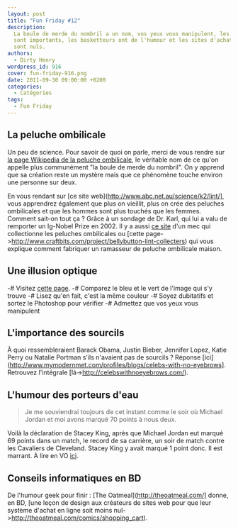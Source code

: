 ```yaml
---
layout: post
title: "Fun Friday #12"
description:
  La boule de merde du nombril a un nom, vos yeux vous manipulent, les sourcils
  sont importants, les basketteurs ont de l'humour et les sites d'achat en ligne
  sont nuls.
authors:
  - Dirty Henry
wordpress_id: 916
cover: fun-friday-916.png
date: 2011-09-30 09:00:00 +0200
categories:
  - Catégories
tags:
  - Fun Friday
---
```


## La peluche ombilicale

Un peu de science. Pour savoir de quoi on parle, merci de vous rendre sur
[la page Wikipedia de la peluche ombilicale](http://fr.wikipedia.org/wiki/Peluche_ombilicale),
le véritable nom de ce qu'on appelle plus communément "la boule de merde du
nombril". On y apprend que sa création reste un mystère mais que ce phénomène
touche environ une personne sur deux.

En vous rendant sur [ce site web](http://www.abc.net.au/science/k2/lint/], vous
apprendrez également que plus on vieillit, plus on crée des peluches ombilicales
et que les hommes sont plus touchés que les femmes. Comment sait-on tout ça ?
Grâce à un sondage de Dr. Karl, qui lui a valu de remporter un Ig-Nobel Prize
en 2002. Il y a aussi [ce site](http://www.feargod.net/fluff.html) d'un mec qui
collectionne les peluches ombilicales ou [cette
page->http://www.craftbits.com/project/bellybutton-lint-collecters) qui vous
explique comment fabriquer un ramasseur de peluche ombilicale maison.

## Une illusion optique

-# Visitez [cette page](http://www.techi.com/2011/09/sick-illusion/). -#
Comparez le bleu et le vert de l'image qui s'y trouve -# Lisez qu'en fait, c'est
la même couleur -# Soyez dubitatifs et sortez le Photoshop pour vérifier -#
Admettez que vos yeux vous manipulent

## L'importance des sourcils

À quoi ressembleraient Barack Obama, Justin Bieber, Jennifer Lopez, Katie Perry
ou Natalie Portman s'ils n'avaient pas de sourcils ? Réponse
[ici](http://www.mymodernmet.com/profiles/blogs/celebs-with-no-eyebrows].
Retrouvez l'intégrale [là->http://celebswithnoeyebrows.com/).

## L'humour des porteurs d'eau

> Je me souviendrai toujours de cet instant comme le soir où Michael Jordan et
> moi avons marqué 70 points à nous deux.

Voilà la déclaration de Stacey King, après que Michael Jordan eut marqué 69
points dans un match, le record de sa carrière, un soir de match contre les
Cavaliers de Cleveland. Stacey King y avait marqué 1 point donc. Il est marrant.
À lire en VO [ici](http://www.quoteland.com/author/Stacey-King-Quotes/1813/).

## Conseils informatiques en BD

De l'humour geek pour finir : [The Oatmeal](http://theoatmeal.com/] donne, en
BD, [une leçon de design aux créateurs de sites web pour que leur système
d'achat en ligne soit moins nul->http://theoatmeal.com/comics/shopping_cart).
